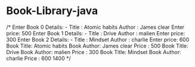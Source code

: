 # Book-Library-java

/*
Enter Book 0 Details: -
Title : Atomic habits
Author : James clear
Enter price:
500
Enter Book 1 Details: -
Title : Drive
Author : malien
Enter price:
300
Enter Book 2 Details: -
Title : Mindset
Author : charlie
Enter price:
600
Book Title: Atomic habits  Book Author: James clear   Price : 500
Book Title: Drive  Book Author: malien   Price : 300
Book Title: Mindset  Book Author: charlie   Price : 600
1400
*/
